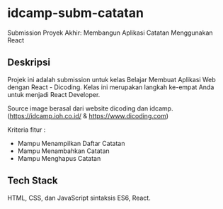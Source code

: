 # idcamp-subm-catatan
Submission Proyek Akhir: Membangun Aplikasi Catatan Menggunakan React

## Deskripsi
Projek ini adalah submission untuk kelas Belajar Membuat Aplikasi Web dengan React - Dicoding. Kelas ini merupakan langkah ke-empat Anda untuk menjadi React Developer.  

Source image berasal dari website dicoding dan idcamp. (https://idcamp.ioh.co.id/ & https://www.dicoding.com)

Kriteria fitur :

- Mampu Menampilkan Daftar Catatan
- Mampu Menambahkan Catatan
- Mampu Menghapus Catatan

## Tech Stack
HTML, CSS, dan JavaScript sintaksis ES6, React.
